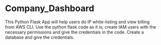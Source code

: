 # Company_Dashboard
This Python Flask App will help users do IP white-listing and view billing from AWS CLI.
Use the python flask code as it is; create IAM users with the necessary permissions and give the credentials in the code. 
Create a database and give the credentials.
